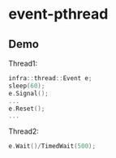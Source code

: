 event-pthread
=============

## Demo ##

Thread1:     
```c++
infra::thread::Event e;
sleep(60);
e.Signal();
...
e.Reset();
...
```


Thread2:     
```c++
e.Wait()/TimedWait(500);
```
